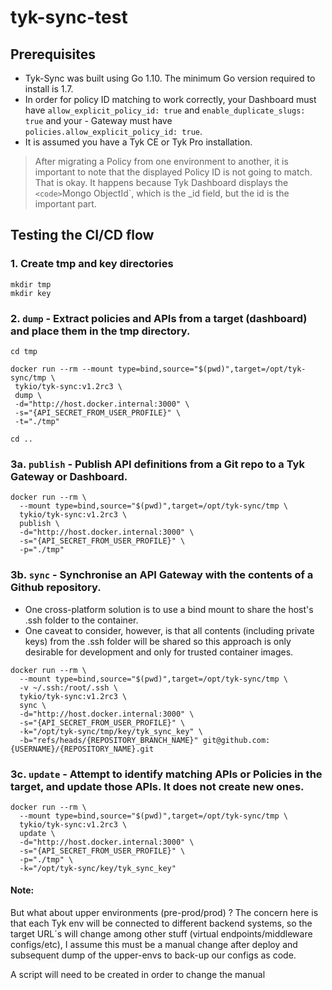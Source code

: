 # tyk-sync-test
## Prerequisites
- Tyk-Sync was built using Go 1.10. The minimum Go version required to install is 1.7.
- In order for policy ID matching to work correctly, your Dashboard must have `allow_explicit_policy_id: true` and `enable_duplicate_slugs: true` and your - Gateway must have `policies.allow_explicit_policy_id: true`.
- It is assumed you have a Tyk CE or Tyk Pro installation.

> After migrating a Policy from one environment to another, it is important to note that the displayed Policy ID is not going to match. That is okay. It happens because Tyk Dashboard displays the `<code>`Mongo ObjectId`, which is the _id field, but the id is the important part.

## Testing the CI/CD flow
### 1. Create tmp and key directories
```
mkdir tmp
mkdir key
```

### 2. `dump` - Extract policies and APIs from a target (dashboard) and place them in the tmp directory.
```
cd tmp

docker run --rm --mount type=bind,source="$(pwd)",target=/opt/tyk-sync/tmp \
 tykio/tyk-sync:v1.2rc3 \
 dump \
 -d="http://host.docker.internal:3000" \
 -s="{API_SECRET_FROM_USER_PROFILE}" \
 -t="./tmp"

cd ..
```

### 3a. `publish` - Publish API definitions from a Git repo to a Tyk Gateway or Dashboard.
```
docker run --rm \
  --mount type=bind,source="$(pwd)",target=/opt/tyk-sync/tmp \
  tykio/tyk-sync:v1.2rc3 \
  publish \
  -d="http://host.docker.internal:3000" \
  -s="{API_SECRET_FROM_USER_PROFILE}" \
  -p="./tmp" 
```

### 3b. `sync` - Synchronise an API Gateway with the contents of a Github repository.
- One cross-platform solution is to use a bind mount to share the host's .ssh folder to the container.
- One caveat to consider, however, is that all contents (including private keys) from the .ssh folder will be shared so this approach is only desirable for development and only for trusted container images.
```
docker run --rm \
  --mount type=bind,source="$(pwd)",target=/opt/tyk-sync/tmp \
  -v ~/.ssh:/root/.ssh \
  tykio/tyk-sync:v1.2rc3 \
  sync \
  -d="http://host.docker.internal:3000" \
  -s="{API_SECRET_FROM_USER_PROFILE}" \
  -k="/opt/tyk-sync/tmp/key/tyk_sync_key" \
  -b="refs/heads/{REPOSITORY_BRANCH_NAME}" git@github.com:{USERNAME}/{REPOSITORY_NAME}.git
```

### 3c. `update` - Attempt to identify matching APIs or Policies in the target, and update those APIs. It does not create new ones.
```
docker run --rm \
  --mount type=bind,source="$(pwd)",target=/opt/tyk-sync/tmp \
  tykio/tyk-sync:v1.2rc3 \
  update \
  -d="http://host.docker.internal:3000" \
  -s="{API_SECRET_FROM_USER_PROFILE}" \
  -p="./tmp" \
  -k="/opt/tyk-sync/key/tyk_sync_key"
```

#### Note:
But what about upper environments (pre-prod/prod) ? The concern here is that each Tyk env will be connected to different backend systems, so the target URL´s will change among other stuff (virtual endpoints/middleware configs/etc), I assume this must be a manual change after deploy and subsequent dump of the upper-envs to back-up our configs as code. 

A script will need to be created in order to change the manual